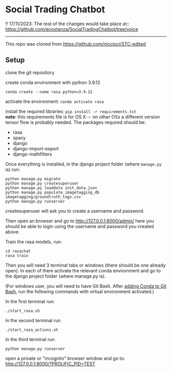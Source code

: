 # Social Trading Chatbot 
:bangbang: 17/11/2023: The rest of the changes would take place at:: https://github.com/ecostanza/SocialTradingChatbot/tree/voice

---
This repo was cloned from https://github.com/niccioci/STC-edited

## Setup
clone the git repository

create conda environment with python 3.9.12

`conda create --name rasa python=3.9.12`

activate the environment: `conda activate rasa`

install the required libraries: `pip install -r requirements.txt` <br>
**note**: this requirements file is for OS X -- on other OSs a different version tensor flow is probably needed. The packages required should be:
- rasa
- spacy
- django
- django-import-export
- django-mathfilters


Once everything is installed, in the django project folder (where `manage.py` is) run:

```
python manage.py migrate
python manage.py createsuperuser
python manage.py loaddata init_data.json
python manage.py populate_imagetagging_db imagetagging/groundtruth_tags.csv
python manage.py runserver
```
createsuperuser will ask you to create a username and password.

Then open an browser and go to http://127.0.0.1:8000/admin/
here you should be able to login using the username and password you created above.

Train the rasa models, run:
```
cd rasachat
rasa train
```



Then you will need 3 terminal tabs or windows (there should be one already open). In each of them activate the relevant conda environment and go to the django project folder (where manage.py is).

(For windows user, you will need to have Git Bash. After [adding Conda to Git Bash](https://fmorenovr.medium.com/how-to-add-conda-to-git-bash-windows-21f5e5987f3d), run the following commands with virtual environment activated.)

In the first terminal run:

```
./start_rasa.sh
```

In the second terminal run

```
./start_rasa_actions.sh
```

In the third terminal run

```
python manage.py runserver
```

open a private or "incognito" browser window and go to:
http://127.0.0.1:8000/?PROLIFIC_PID=TEST
 

